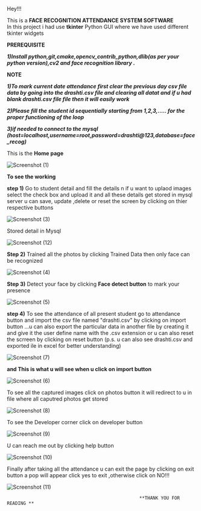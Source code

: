 Hey!!!

This is a **FACE RECOGNITION ATTENDANCE SYSTEM SOFTWARE**  
In this project i had use **tkinter** Python GUI where we have used different tkinter widgets

**PREREQUISITE**

***1)Install python,git,cmake,opencv_contrib_python,dlib(as per your python version),cv2 and face recognition library .***

 **NOTE**
 
***1)To mark current date attendance first clear the previous day csv file data by going into the drashti.csv file and clearing all datat and  if u had blank drashti.csv file file then it will easily work***

***2)Please fill the student id sequentially starting from 1,2,3,..... for the proper functioning of the loop***

***3)if needed to connect to the mysql (host=localhost,username=root,password=drashti@123,database=face_recog)***





This is the **Home page**

![Screenshot (1)](https://user-images.githubusercontent.com/93121225/169993412-3a9a3d46-eb01-45d3-ba14-c46a1a5cd24d.png)

**To see the working**

**step 1)** Go to student detail and fill the details n if u want to uplaod images select the check box and upload it and all these details get stored in mysql server u can  save, update ,delete or reset the screen by clicking on thier respective buttons 

![Screenshot (3)](https://user-images.githubusercontent.com/93121225/169994582-2c09b231-eec2-47f5-9730-d68d3c836898.png)

 Stored detail in Mysql 
 
![Screenshot (12)](https://user-images.githubusercontent.com/93121225/170009112-35c8c4db-6c93-4958-afd3-e6e706ba3ae1.png)


**Step 2)** Trained all the photos by clicking Trained Data then only face can be recognized

![Screenshot (4)](https://user-images.githubusercontent.com/93121225/169995199-56462a8f-cf75-4b5d-9448-3dc62cf10e40.png)



**Step 3)** Detect your face by clicking **Face detect button** to mark your presence

![Screenshot (5)](https://user-images.githubusercontent.com/93121225/169995654-16ed0f22-9aa4-4ae8-8543-9a6016593fd3.png)

**step 4)** To see the attendance of all present student go to attendance button and import the csv file named "drashti.csv" by clicking on import button ...u can also export the  particular data in another file by creating it and give it the user define name with the .csv extension or u can also reset the scrreen by clicking on reset button   (p.s. u can also see drashti.csv and exported ile in excel for better understanding)


![Screenshot (7)](https://user-images.githubusercontent.com/93121225/170005594-5b54c828-04b1-4189-a5f9-e14efb34f682.png)

**and This is what u will see when u click on import button**

![Screenshot (6)](https://user-images.githubusercontent.com/93121225/170005238-a95508d5-bd93-444f-b4af-fdab6e2d169d.png)



To see all the captured images click on photos button  it will redirect to u in file where all caputred photos get stored

![Screenshot (8)](https://user-images.githubusercontent.com/93121225/170006499-0fb43f48-ee7e-4422-994c-04742b3e864b.png)

To see the Developer corner click on developer button

![Screenshot (9)](https://user-images.githubusercontent.com/93121225/170006739-cf22820b-c18c-4376-bb32-c3b187b9acdd.png)

U can reach me out by clicking help button

![Screenshot (10)](https://user-images.githubusercontent.com/93121225/170006959-da30175f-a0a4-440f-b5df-8353a04dbfb7.png)

Finally after taking all the attendance u can exit the page by clicking on exit button a pop will appear click yes to exit ,otherwise click on NO!!!

![Screenshot (11)](https://user-images.githubusercontent.com/93121225/170007325-74a59d74-3d2f-4a28-8e24-2cb7edfededb.png)




                                                     **THANK YOU FOR READING **





